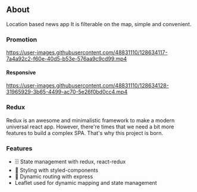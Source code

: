 
## About

Location based news app
It is filterable on the map, simple and convenient.

### Promotion

https://user-images.githubusercontent.com/48831110/128634117-7a4a92c2-f60e-40d5-b53e-576aa9c9cd99.mp4

#### Responsive

https://user-images.githubusercontent.com/48831110/128634128-31965929-3b65-4499-ac70-5e26f0bd0cc4.mp4

### Redux

Redux is an awesome and minimalistic framework to make a modern universal react app. However, there're times that we need a bit more features to build a complex SPA. That's why this project is born.


### Features

 -  🗄 State management with redux, react-redux 
 - 💅  Styling with styled-components
 - 🚄 Dynamic routing with express
 - Leaflet used for dynamic mapping and state management 
